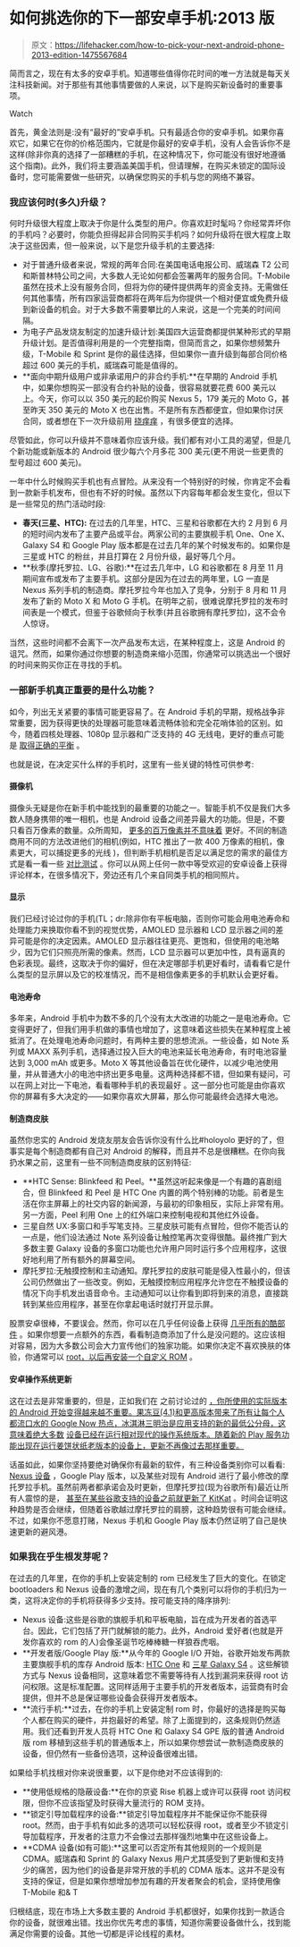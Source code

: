 # 如何挑选你的下一部安卓手机:2013 版

> 原文：<https://lifehacker.com/how-to-pick-your-next-android-phone-2013-edition-1475567684>

简而言之，现在有太多的安卓手机。知道哪些值得你花时间的唯一方法就是每天关注科技新闻。对于那些有其他事情要做的人来说，以下是购买新设备时的重要事项。

Watch

首先，黄金法则是:没有“最好的”安卓手机。只有最适合你的安卓手机。如果你喜欢它，如果它在你的价格范围内，它就是你最好的安卓手机，没有人会告诉你不是这样(除非你真的选择了一部糟糕的手机，在这种情况下，你可能没有很好地遵循这个指南)。此外，我们将主要涵盖美国手机，但请理解，在购买未锁定的国际设备时，您可能需要做一些研究，以确保您购买的手机与您的网络不兼容。

### 我应该何时(多久)升级？

何时升级很大程度上取决于你是什么类型的用户。你喜欢赶时髦吗？你经常弄坏你的手机吗？必要时，你能负担得起非合同购买手机吗？如何升级将在很大程度上取决于这些因素，但一般来说，以下是您升级手机的主要选择:

*   对于普通升级者来说，常规的两年合同:在美国电话电报公司、威瑞森 T2 公司和斯普林特公司之间，大多数人无论如何都会签署两年的服务合同。T-Mobile 虽然在技术上没有服务合同，但将为你的硬件提供两年的资金支持。无需做任何其他事情，所有四家运营商都将在两年后为你提供一个相对便宜或免费升级到新设备的机会。对于大多数不需要攀比的人来说，这是一个完美的时间间隔。
*   为电子产品发烧友制定的加速升级计划:美国四大运营商都提供某种形式的早期升级计划。是否值得利用是的一个完整指南，但简而言之，如果你想频繁升级，T-Mobile 和 Sprint 是你的最佳选择，但如果你一直升级到每部合同价格超过 600 美元的手机，威瑞森可能是值得的。
*   **面向中期升级用户或非承诺用户的非合约手机:**在早期的 Android 手机中，如果你想购买一部没有合约补贴的设备，很容易就要花费 600 美元以上。今天，你可以以 350 美元的起价购买 Nexus 5，179 美元的 Moto G，甚至昨天 350 美元的 Moto X 也在出售。不是所有东西都便宜，但如果你讨厌合同，或者想在下一次升级前用 [挠痒痒](http://lifehacker.com/how-to-upgrade-to-the-latest-and-greatest-phone-every-f-5958446) ，有很多便宜的选择。

尽管如此，你可以升级并不意味着你应该升级。我们都有对小工具的渴望，但是几个新功能或新版本的 Android 很少每六个月多花 300 美元(更不用说一些更贵的型号超过 600 美元)。

一年中什么时候购买手机也有点冒险。从来没有一个特别好的时候，你肯定不会看到一款新手机发布，但也有不好的时候。虽然以下内容每年都会发生变化，但以下是一些常见的热门活动时段:

*   **春天(三星、HTC):** 在过去的几年里，HTC、三星和谷歌都在大约 2 月到 6 月的短时间内发布了主要产品或平台。两家公司的主要旗舰手机 One、One X、Galaxy S4 和 Google Play 版本都是在过去几年的某个时候发布的。如果你是三星或 HTC 的粉丝，并且打算在 2 月份升级，最好等几个月。
*   **秋季(摩托罗拉、LG、谷歌):**在过去几年中，LG 和谷歌都在 8 月至 11 月期间宣布或发布了主要手机。这部分是因为在过去的两年里，LG 一直是 Nexus 系列手机的制造商。摩托罗拉今年也加入了竞争，分别于 8 月和 11 月发布了新的 Moto X 和 Moto G 手机。在明年之前，很难说摩托罗拉的发布时间表是一个模式，但鉴于谷歌倾向于秋季(并且谷歌拥有摩托罗拉)，这不会令人惊讶。

当然，这些时间都不会离下一次产品发布太远，在某种程度上，这是 Android 的诅咒。然而，如果你通过你想要的制造商来缩小范围，你通常可以挑选出一个很好的时间来购买你正在寻找的手机。

### 一部新手机真正重要的是什么功能？

如今，列出无关紧要的事情可能更容易了。在 Android 手机的早期，规格战争非常重要，因为获得更快的处理器可能意味着流畅体验和完全花哨体验的区别。如今，随着四核处理器、1080p 显示器和广泛支持的 4G 无线电，更好的重点可能是 [取得正确的平衡](https://lifehacker.com/do-i-need-a-1080p-display-in-my-smartphone-1450793273) 。

也就是说，在决定买什么样的手机时，这里有一些关键的特性可供参考:

#### **摄像机**

摄像头无疑是你在新手机中能找到的最重要的功能之一。智能手机不仅是我们大多数人随身携带的唯一相机，也是 Android 设备之间差异最大的功能。但是，不要只看百万像素的数量。众所周知， [更多的百万像素并不意味着](https://lifehacker.com/why-more-megapixels-doesnt-always-mean-a-better-camera-5156651) 更好。不同的制造商用不同的方法改进他们的相机(例如，HTC 推出了一款 400 万像素的相机，像素更大，可以捕捉更多的光线 )，但判断手机相机是否足以满足您的需求的最佳方式是看一看一些 [对比测试](http://gizmodo.com/nexus-5-camera-battle-welcome-to-photography-google-1463156380) 。你可以从网上任何一款中等受欢迎的安卓设备上获得评论样本，在很多情况下，旁边还有几个来自同类手机的相同照片。

#### **显示**

我们已经讨论过你的手机(TL；dr:除非你有平板电脑，否则你可能会用电池寿命和处理能力来换取你看不到的视觉优势，AMOLED 显示器和 LCD 显示器之间的差异可能是你的决定因素。AMOLED 显示器往往更亮、更饱和，但使用的电池略少，因为它们只照亮所需的像素。然而，LCD 显示器可以更加中性，具有逼真的色彩表现。最终，这取决于你的偏好，但在决定哪部手机更好看时，请看看它是什么类型的显示屏以及它的校准情况，而不是相信像素更多的手机默认会更好看。

#### **电池寿命**

多年来，Android 手机中为数不多的几个没有太大改进的功能之一是电池寿命。它变得更好了，但我们用手机做的事情也增加了，这意味着这些损失在某种程度上被抵消了。在处理电池寿命问题时，有两种主要的思想流派。一些设备，如 Note 系列或 MAXX 系列手机，选择通过投入巨大的电池来延长电池寿命，有时电池容量达到 3,000 mAh 或更多。Moto X 等其他设备旨在优化硬件，以减少电池使用量，并从普通大小的电池中挤出更多电量。这两种选择都不错，但如果有疑问，可以在网上对比一下电池，看看哪种手机的表现最好 。这一部分也可能是由你喜欢你的屏幕有多大决定的——如果你喜欢大屏幕，那么你可能最终会选择大电池。

#### **制造商皮肤**

虽然你忠实的 Android 发烧友朋友会告诉你没有什么比#holoyolo 更好的了，但事实是每个制造商都有自己对 Android 的解释，而且并不总是很糟糕。在你向我扔水果之前，这里有一些不同制造商皮肤的区别特征:

*   **HTC Sense: Blinkfeed 和 Peel。**虽然这听起来像是一个有趣的喜剧组合，但 Blinkfeed 和 Peel 是 HTC One 内置的两个特别棒的功能。前者是生活在你主屏幕上的社交内容的新闻源，与最初的印象相反，实际上非常有用。另一方面，Peel 利用 One 上的红外端口来控制电视和其他红外设备。
*   三星自然 UX:多窗口和手写笔支持。三星皮肤可能有点冒险，但你不能否认的一点是，他们设法通过 Note 系列设备让触控笔再次变得很酷。最终推广到大多数主要 Galaxy 设备的多窗口功能也允许用户同时运行多个应用程序，这很好地利用了所有额外的屏幕空间。
*   摩托罗拉:无触摸控制和主动通知。摩托罗拉的皮肤可能是侵入性最小的，但该公司仍然做出了一些改变。例如，无触摸控制应用程序允许您在不触摸设备的情况下向手机发出语音命令。主动通知可以让你看到即将到来的消息，直接跳转到某些应用程序，甚至在你拿起电话时就打开显示屏。

股票安卓很棒，不要误会。然而，你可以在几乎任何设备上获得 [几乎所有的酷部件](https://lifehacker.com/how-to-get-nearly-stock-android-on-any-phone-no-root-513696799) 。如果你想要一点额外的东西，看看制造商添加了什么是没问题的。这应该相对容易，因为大多数公司会大力宣传他们的独家功能。如果你决定不喜欢换肤的体验，你通常可以 [root，以后再安装一个自定义 ROM](https://lifehacker.com/everything-you-need-to-know-about-rooting-your-android-5789397) 。

#### **安卓操作系统更新**

这在过去是非常重要的，但是，正如我们在 之前讨论过的 [，你所使用的实际版本的 Android 开始变得越来越不重要。果冻豆(4.1)和更高版本带来了所有让每个人都流口水的 Google Now 热点，冰淇淋三明治是应用支持的新的最低公分母，这意味着绝大多数](https://lifehacker.com/why-google-play-services-are-now-more-important-than-an-975970197) [设备已经在运行相对现代的操作系统版本。随着新的 Play 服务功能出现在运行姜饼状纸老版本的设备上，更新不再像过去那样重要。](http://developer.android.com/about/dashboards/index.html)

话虽如此，如果你坚持要绝对确保你有最新的软件，有三种设备类别你可以看看: [Nexus 设备](https://lifehacker.com/frustrated-by-android-fragmentation-just-buy-the-nexus-5924547) ，Google Play 版本，以及某些对现有 Android 进行了最小修改的摩托罗拉手机。虽然前两者都承诺会及时更新，但摩托罗拉(现为谷歌所有)最近让所有人震惊的是， [甚至在某些谷歌支持的设备之前就更新了 KitKat](http://www.androidpolice.com/2013/11/19/hell-freezes-over-the-moto-x-on-verizon-gets-the-first-kitkat-update-and-its-starting-today/) 。时间会证明这种趋势是否会继续，但随着谷歌越过摩托罗拉的肩膀，这种趋势很有可能会继续。不过，如果你不愿意打赌，Nexus 手机和 Google Play 版本仍然证明了自己是快速更新的避风港。

### 如果我在乎生根发芽呢？

在过去的几年里，在你的手机上安装定制的 rom 已经发生了巨大的变化。在锁定 bootloaders 和 Nexus 设备的激增之间，现在有几个类别可以将你的手机归为一类，这将决定你的手机将获得多少支持。按可能支持的降序排列:

*   Nexus 设备:这些是谷歌的旗舰手机和平板电脑，旨在成为开发者的首选平台。因此，它们包括了开门就解锁的能力。此外，Android 爱好者(也就是开发你喜欢的 rom 的人)会像圣诞节吃棒棒糖一样狼吞虎咽。
*   **开发者版/Google Play 版:**从今年的 Google I/O 开始，谷歌开始发布两款主要旗舰手机的库存 Android 版本: [HTC One](https://play.google.com/store/devices/details?id=htc_one) 和 [三星 Galaxy S4](https://play.google.com/store/devices/details?id=samsung_galaxy_s4) 。这些解锁方式与 Nexus 设备相同，这意味着您不需要等待有人找到漏洞来获得 root 访问权限。这是标准配置。这同样适用于主要手机的开发者版本，运营商有时会提供，但并不总是保证哪些设备会获得开发者版本。
*   **流行手机:**过去，在你的手机上安装定制 rom 时，你最好的选择是购买每个人都在购买的硬件，并抱最好的希望。除了上面提到的，这条规则仍然适用。我们还看到开发人员将 HTC One 和 Galaxy S4 GPE 版的普通 Android 版 rom 移植到这些手机的普通版本上，所以如果你想尝试一款制造商皮肤的设备，但仍然有一些备份选项，这种设备很难出错。

如果给手机找根对你来说很重要，以下是你绝对不应该得到的:

*   **使用低规格的隐蔽设备:**在你的京瓷 Rise 机器上或许可以获得 root 访问权限，但你不应该指望及时获得大量流行的 ROM 支持。
*   **锁定引导加载程序的设备:**锁定引导加载程序并不能保证你不能获得 root。然而，由于手机有如此多的选项可以轻松获得 root，或者至少不锁定引导加载程序，开发者的注意力不会像过去那样强烈地集中在这些设备上。
*   **CDMA 设备(如有可能):**这里可以否定所有其他规则的一个规则是 CDMA。威瑞森和 Sprint 的 Galaxy Nexus 用户尤其感受到了更新慢和支持少的痛苦，因为他们的设备是非常开放的手机的 CDMA 版本。这并不是没有支持的保证，但是如果你想增加参加有趣的开发者聚会的机会，坚持使用像 T-Mobile 和& T

归根结底，现在市场上大多数主要的 Android 手机都很好，如果你找到一款适合你的设备，就很难出错。找出你优先考虑的事情，知道你需要设备做什么，找到能满足你需要的设备。其他一切都是评论线程的素材。